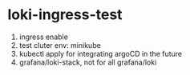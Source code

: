 # loki-ingress-test

1. ingress enable
2. test cluter env: minikube
3. kubectl apply for integrating argoCD in the future
4. grafana/loki-stack, not for all grafana/loki